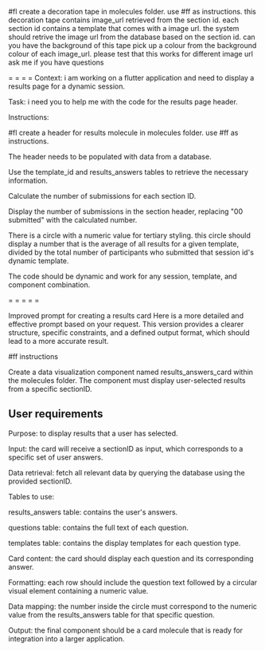 #fl create a decoration tape in molecules folder. use #ff as instructions.
this decoration tape  contains image_url retrieved from the section id.
each section id contains a template that comes with a image url.
the system should retrive the image url from the database based on the section id.
can you have the background of this tape pick up a colour from the background colour of each image_url. please test that this works for different image url
ask me if you have questions


= = = = 
Context: i am working on a flutter application and need to display a results page for a dynamic session.

Task: i need you to help me with the code for the results page header.

Instructions:

#fl create a header for results molecule in molecules folder. use #ff as instructions.

The header needs to be populated with data from a database.

Use the template_id and results_answers tables to retrieve the necessary information.

Calculate the number of submissions for each section ID.

Display the number of submissions in the section header, replacing "00 submitted" with the calculated number.

There is a circle with a numeric value for tertiary styling. this circle should display a number that is the average of all results for a given template, divided by the total number of participants who submitted that session id's dynamic template.

The code should be dynamic and work for any session, template, and component combination.

= = = = = 

Improved prompt for creating a results card
Here is a more detailed and effective prompt based on your request. This version provides a clearer structure, specific constraints, and a defined output format, which should lead to a more accurate result.

#ff instructions

Create a data visualization component named results_answers_card within the molecules folder. The component must display user-selected results from a specific sectionID.

## User requirements

Purpose: to display results that a user has selected.

Input: the card will receive a sectionID as input, which corresponds to a specific set of user answers.

Data retrieval: fetch all relevant data by querying the database using the provided sectionID.

Tables to use:

results_answers table: contains the user's answers.

questions table: contains the full text of each question.

templates table: contains the display templates for each question type.

Card content: the card should display each question and its corresponding answer.

Formatting: each row should include the question text followed by a circular visual element containing a numeric value.

Data mapping: the number inside the circle must correspond to the numeric value from the results_answers table for that specific question.

Output: the final component should be a card molecule that is ready for integration into a larger application.